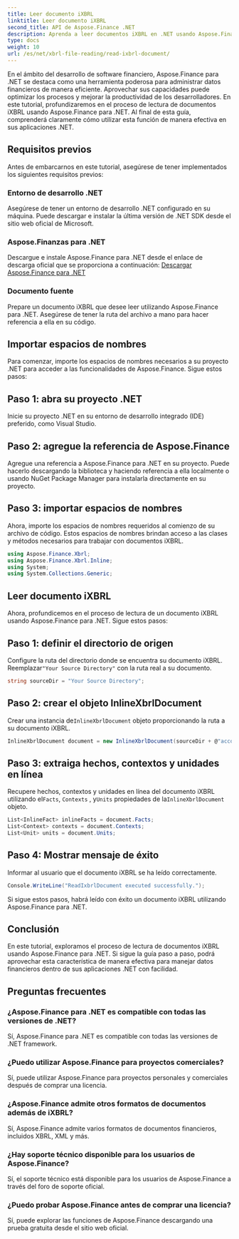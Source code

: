 ```yaml
---
title: Leer documento iXBRL
linktitle: Leer documento iXBRL
second_title: API de Aspose.Finance .NET
description: Aprenda a leer documentos iXBRL en .NET usando Aspose.Finance. Guía paso a paso para una gestión eficiente de los datos financieros. #Aspose #Finanzas #iXBRL
type: docs
weight: 10
url: /es/net/xbrl-file-reading/read-ixbrl-document/
---
```

En el ámbito del desarrollo de software financiero, Aspose.Finance para .NET se destaca como una herramienta poderosa para administrar datos financieros de manera eficiente. Aprovechar sus capacidades puede optimizar los procesos y mejorar la productividad de los desarrolladores. En este tutorial, profundizaremos en el proceso de lectura de documentos iXBRL usando Aspose.Finance para .NET. Al final de esta guía, comprenderá claramente cómo utilizar esta función de manera efectiva en sus aplicaciones .NET.
## Requisitos previos
Antes de embarcarnos en este tutorial, asegúrese de tener implementados los siguientes requisitos previos:
### Entorno de desarrollo .NET
Asegúrese de tener un entorno de desarrollo .NET configurado en su máquina. Puede descargar e instalar la última versión de .NET SDK desde el sitio web oficial de Microsoft.
### Aspose.Finanzas para .NET
Descargue e instale Aspose.Finance para .NET desde el enlace de descarga oficial que se proporciona a continuación:
[Descargar Aspose.Finance para .NET](https://releases.aspose.com/finance/net/)
### Documento fuente
Prepare un documento iXBRL que desee leer utilizando Aspose.Finance para .NET. Asegúrese de tener la ruta del archivo a mano para hacer referencia a ella en su código.
## Importar espacios de nombres
Para comenzar, importe los espacios de nombres necesarios a su proyecto .NET para acceder a las funcionalidades de Aspose.Finance. Sigue estos pasos:
## Paso 1: abra su proyecto .NET
Inicie su proyecto .NET en su entorno de desarrollo integrado (IDE) preferido, como Visual Studio.
## Paso 2: agregue la referencia de Aspose.Finance
Agregue una referencia a Aspose.Finance para .NET en su proyecto. Puede hacerlo descargando la biblioteca y haciendo referencia a ella localmente o usando NuGet Package Manager para instalarla directamente en su proyecto.
## Paso 3: importar espacios de nombres
Ahora, importe los espacios de nombres requeridos al comienzo de su archivo de código. Estos espacios de nombres brindan acceso a las clases y métodos necesarios para trabajar con documentos iXBRL.
```csharp
using Aspose.Finance.Xbrl;
using Aspose.Finance.Xbrl.Inline;
using System;
using System.Collections.Generic;
```
## Leer documento iXBRL
Ahora, profundicemos en el proceso de lectura de un documento iXBRL usando Aspose.Finance para .NET. Sigue estos pasos:
## Paso 1: definir el directorio de origen
 Configure la ruta del directorio donde se encuentra su documento iXBRL. Reemplazar`"Your Source Directory"` con la ruta real a su documento.
```csharp
string sourceDir = "Your Source Directory";
```
## Paso 2: crear el objeto InlineXbrlDocument
 Crear una instancia de`InlineXbrlDocument` objeto proporcionando la ruta a su documento iXBRL.
```csharp
InlineXbrlDocument document = new InlineXbrlDocument(sourceDir + @"account_1.html");
```
## Paso 3: extraiga hechos, contextos y unidades en línea
 Recupere hechos, contextos y unidades en línea del documento iXBRL utilizando el`Facts`, `Contexts` , y`Units` propiedades de la`InlineXbrlDocument` objeto.
```csharp
List<InlineFact> inlineFacts = document.Facts;
List<Context> contexts = document.Contexts;
List<Unit> units = document.Units;
```
## Paso 4: Mostrar mensaje de éxito
Informar al usuario que el documento iXBRL se ha leído correctamente.
```csharp
Console.WriteLine("ReadIxbrlDocument executed successfully.");
```
Si sigue estos pasos, habrá leído con éxito un documento iXBRL utilizando Aspose.Finance para .NET.
## Conclusión
En este tutorial, exploramos el proceso de lectura de documentos iXBRL usando Aspose.Finance para .NET. Si sigue la guía paso a paso, podrá aprovechar esta característica de manera efectiva para manejar datos financieros dentro de sus aplicaciones .NET con facilidad.
## Preguntas frecuentes
### ¿Aspose.Finance para .NET es compatible con todas las versiones de .NET?
Sí, Aspose.Finance para .NET es compatible con todas las versiones de .NET framework.
### ¿Puedo utilizar Aspose.Finance para proyectos comerciales?
Sí, puede utilizar Aspose.Finance para proyectos personales y comerciales después de comprar una licencia.
### ¿Aspose.Finance admite otros formatos de documentos además de iXBRL?
Sí, Aspose.Finance admite varios formatos de documentos financieros, incluidos XBRL, XML y más.
### ¿Hay soporte técnico disponible para los usuarios de Aspose.Finance?
Sí, el soporte técnico está disponible para los usuarios de Aspose.Finance a través del foro de soporte oficial.
### ¿Puedo probar Aspose.Finance antes de comprar una licencia?
Sí, puede explorar las funciones de Aspose.Finance descargando una prueba gratuita desde el sitio web oficial.